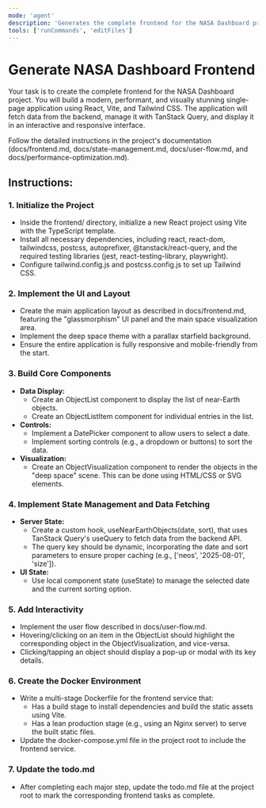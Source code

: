 ```yaml
---
mode: 'agent'
description: 'Generates the complete frontend for the NASA Dashboard project, including a React + Vite application, Tailwind CSS styling, TanStack Query for state management, and an interactive UI.'
tools: ['runCommands', 'editFiles']
---
```



# **Generate NASA Dashboard Frontend**

Your task is to create the complete frontend for the NASA Dashboard project. You will build a modern, performant, and visually stunning single-page application using React, Vite, and Tailwind CSS. The application will fetch data from the backend, manage it with TanStack Query, and display it in an interactive and responsive interface.

Follow the detailed instructions in the project's documentation (docs/frontend.md, docs/state-management.md, docs/user-flow.md, and docs/performance-optimization.md).

## **Instructions:**

### **1. Initialize the Project**

* Inside the frontend/ directory, initialize a new React project using Vite with the TypeScript template.  
* Install all necessary dependencies, including react, react-dom, tailwindcss, postcss, autoprefixer, @tanstack/react-query, and the required testing libraries (jest, react-testing-library, playwright).  
* Configure tailwind.config.js and postcss.config.js to set up Tailwind CSS.

### **2. Implement the UI and Layout**

* Create the main application layout as described in docs/frontend.md, featuring the "glassmorphism" UI panel and the main space visualization area.  
* Implement the deep space theme with a parallax starfield background.  
* Ensure the entire application is fully responsive and mobile-friendly from the start.

### **3. Build Core Components**

* **Data Display:**  
  * Create an ObjectList component to display the list of near-Earth objects.  
  * Create an ObjectListItem component for individual entries in the list.  
* **Controls:**  
  * Implement a DatePicker component to allow users to select a date.  
  * Implement sorting controls (e.g., a dropdown or buttons) to sort the data.  
* **Visualization:**  
  * Create an ObjectVisualization component to render the objects in the "deep space" scene. This can be done using HTML/CSS or SVG elements.

### **4. Implement State Management and Data Fetching**

* **Server State:**  
  * Create a custom hook, useNearEarthObjects(date, sort), that uses TanStack Query's useQuery to fetch data from the backend API.  
  * The query key should be dynamic, incorporating the date and sort parameters to ensure proper caching (e.g., ['neos', '2025-08-01', 'size']).  
* **UI State:**  
  * Use local component state (useState) to manage the selected date and the current sorting option.

### **5. Add Interactivity**

* Implement the user flow described in docs/user-flow.md.  
* Hovering/clicking on an item in the ObjectList should highlight the corresponding object in the ObjectVisualization, and vice-versa.  
* Clicking/tapping an object should display a pop-up or modal with its key details.

### **6. Create the Docker Environment**

* Write a multi-stage Dockerfile for the frontend service that:  
  * Has a build stage to install dependencies and build the static assets using Vite.  
  * Has a lean production stage (e.g., using an Nginx server) to serve the built static files.  
* Update the docker-compose.yml file in the project root to include the frontend service.

### **7. Update the todo.md**

* After completing each major step, update the todo.md file at the project root to mark the corresponding frontend tasks as complete.
